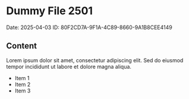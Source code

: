 # Dummy File 2501

Date: 2025-04-03
ID: 80F2CD7A-9F1A-4C89-8660-9A1B8CEE4149

## Content

Lorem ipsum dolor sit amet, consectetur adipiscing elit.
Sed do eiusmod tempor incididunt ut labore et dolore magna aliqua.

* Item 1
* Item 2
* Item 3

